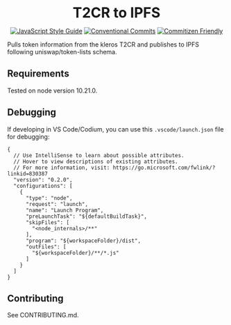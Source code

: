 <p align="center">
  <b style="font-size: 32px;">T2CR to IPFS</b>
</p>

<p align="center">
  <a href="https://standardjs.com"><img src="https://img.shields.io/badge/code_style-standard-brightgreen.svg" alt="JavaScript Style Guide"></a>
  <a href="https://conventionalcommits.org"><img src="https://img.shields.io/badge/Conventional%20Commits-1.0.0-yellow.svg" alt="Conventional Commits"></a>
  <a href="http://commitizen.github.io/cz-cli/"><img src="https://img.shields.io/badge/commitizen-friendly-brightgreen.svg" alt="Commitizen Friendly"></a>
</p>

Pulls token information from the kleros T2CR and publishes to IPFS following uniswap/token-lists schema.

## Requirements

Tested on node version 10.21.0.

## Debugging

If developing in VS Code/Codium, you can use this `.vscode/launch.json` file for debugging:

```
{
  // Use IntelliSense to learn about possible attributes.
  // Hover to view descriptions of existing attributes.
  // For more information, visit: https://go.microsoft.com/fwlink/?linkid=830387
  "version": "0.2.0",
  "configurations": [
    {
      "type": "node",
      "request": "launch",
      "name": "Launch Program",
      "preLaunchTask": "${defaultBuildTask}",
      "skipFiles": [
        "<node_internals>/**"
      ],
      "program": "${workspaceFolder}/dist",
      "outFiles": [
        "${workspaceFolder}/**/*.js"
      ]
    }
  ]
}
```

## Contributing

See CONTRIBUTING.md.